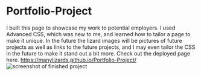 # Portfolio-Project
I built this page to showcase my work to potential employers. I used Advanced CSS, which was new to me, and learned how to tailor a page to make it unique. In the future the lizard images will be pictures of future projects as well as links to the future projects, and I may even tailor the CSS in the future to make it stand out a bit more. Check out the deployed page here. https://manylizards.github.io/Portfolio-Project/
![screenshot of finished project](url "/images/Portfolio-Project-Screenshot")
